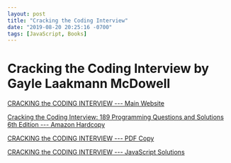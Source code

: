 ```yaml
---
layout: post
title: "Cracking the Coding Interview"
date: "2019-08-20 20:25:16 -0700"
tags: [JavaScript, Books]
---
```


# Cracking the Coding Interview by Gayle Laakmann McDowell


[CRACKING the CODING INTERVIEW --- Main Website](http://www.crackingthecodinginterview.com/)

[Cracking the Coding Interview: 189 Programming Questions and Solutions 6th Edition --- Amazon Hardcopy](https://www.amazon.com/Cracking-Coding-Interview-Programming-Questions/dp/0984782850)

[CRACKING the CODING INTERVIEW --- PDF Copy](https://leonmercanti.com/books/personal-development/Cracking%20the%20Coding%20Interview%20189%20Programming%20Questions%20and%20Solutions.pdf)

[CRACKING the CODING INTERVIEW --- JavaScript Solutions](https://github.com/careercup/CtCI-6th-Edition-JavaScript)
